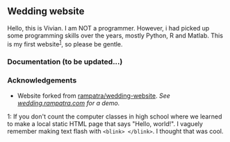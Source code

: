 ## Wedding website
Hello, this is Vivian. I am NOT a programmer. However, i had picked up some
programming skills over the years, mostly Python, R and Matlab. This is my first
website<sup>[1](#footnote1)</sup>, so please be gentle.

### Documentation (to be updated...)

### Acknowledgements
* Website forked from [rampatra/wedding-website](https://github.com/rampatra/wedding-website).
_See [wedding.rampatra.com](http://wedding.rampatra.com/) for a demo._

<a name="footnote1">1</a>: If you don't count the computer classes in high
school where we learned to make a local static HTML page that says "Hello,
world!". I vaguely remember making text flash with `<blink> </blink>`. I thought
that was cool.

